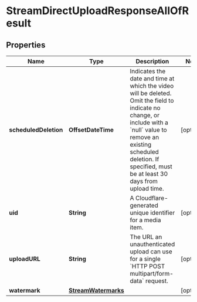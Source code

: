 

# StreamDirectUploadResponseAllOfResult


## Properties

| Name | Type | Description | Notes |
|------------ | ------------- | ------------- | -------------|
|**scheduledDeletion** | **OffsetDateTime** | Indicates the date and time at which the video will be deleted. Omit the field to indicate no change, or include with a &#x60;null&#x60; value to remove an existing scheduled deletion. If specified, must be at least 30 days from upload time. |  [optional] |
|**uid** | **String** | A Cloudflare-generated unique identifier for a media item. |  [optional] |
|**uploadURL** | **String** | The URL an unauthenticated upload can use for a single &#x60;HTTP POST multipart/form-data&#x60; request. |  [optional] |
|**watermark** | [**StreamWatermarks**](StreamWatermarks.md) |  |  [optional] |



